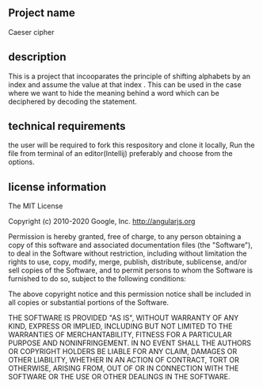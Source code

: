 ## Project name ##
Caeser cipher

## description ##
This is a project that incooparates the principle of shifting alphabets by an index and assume the value
at that index . This can be used in the case where we want to hide the meaning behind a word which can
be deciphered by decoding the statement.

## technical requirements ##
the user will be required to fork this respository and clone it locally,
Run the file from terminal of an editor(Intellij) preferably
 and choose from the options.
 
 ## license information ##
 The MIT License
 
 Copyright (c) 2010-2020 Google, Inc. http://angularjs.org
 
 Permission is hereby granted, free of charge, to any person obtaining a copy
 of this software and associated documentation files (the "Software"), to deal
 in the Software without restriction, including without limitation the rights
 to use, copy, modify, merge, publish, distribute, sublicense, and/or sell
 copies of the Software, and to permit persons to whom the Software is
 furnished to do so, subject to the following conditions:
 
 The above copyright notice and this permission notice shall be included in
 all copies or substantial portions of the Software.
 
 THE SOFTWARE IS PROVIDED "AS IS", WITHOUT WARRANTY OF ANY KIND, EXPRESS OR
 IMPLIED, INCLUDING BUT NOT LIMITED TO THE WARRANTIES OF MERCHANTABILITY,
 FITNESS FOR A PARTICULAR PURPOSE AND NONINFRINGEMENT. IN NO EVENT SHALL THE
 AUTHORS OR COPYRIGHT HOLDERS BE LIABLE FOR ANY CLAIM, DAMAGES OR OTHER
 LIABILITY, WHETHER IN AN ACTION OF CONTRACT, TORT OR OTHERWISE, ARISING FROM,
 OUT OF OR IN CONNECTION WITH THE SOFTWARE OR THE USE OR OTHER DEALINGS IN
 THE SOFTWARE.
 
 